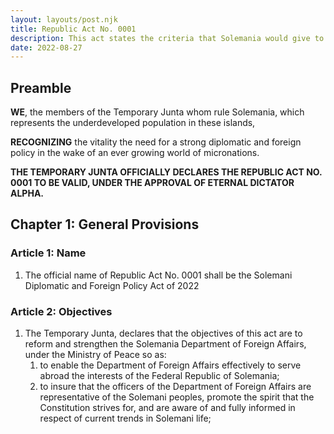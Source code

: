 ```yaml
---
layout: layouts/post.njk
title: Republic Act No. 0001
description: This act states the criteria that Solemania would give to recognize another nation, and foreign policy.
date: 2022-08-27
---
```


## Preamble 
<p>
<b>WE</b>, the members of the Temporary Junta whom rule Solemania, which represents the underdeveloped population in these islands,

<b>RECOGNIZING</b> the vitality the need for a strong diplomatic and foreign policy in the wake of an ever growing world of micronations.

<b>THE TEMPORARY JUNTA OFFICIALLY DECLARES THE REPUBLIC ACT NO. 0001 TO BE VALID, UNDER THE APPROVAL OF ETERNAL DICTATOR ALPHA.</b>
</p>

## Chapter 1: General Provisions

### Article 1: Name
<ol class="numeral">
    <li>The official name of Republic Act No. 0001 shall be the Solemani Diplomatic and Foreign Policy Act of 2022</li>
</ol>

### Article 2: Objectives
<ol class="numeral">
    <li>The Temporary Junta, declares that the objectives of this act are to reform and strengthen the Solemania Department of Foreign Affairs, under the Ministry of Peace so as:
        <ol class="alpha list-inside">
            <li>to enable the Department of Foreign Affairs effectively to serve abroad the interests of the Federal Republic of Solemania;</li>
            <li>to insure that the officers of the Department of Foreign Affairs are representative of the Solemani peoples, promote the spirit that the Constitution strives for, and are aware of and fully informed in respect of current trends in Solemani life;</li>
        </ol>
    </li>
</ol>